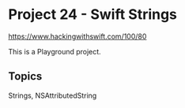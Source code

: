 # Project 24 - Swift Strings

https://www.hackingwithswift.com/100/80

This is a Playground project.

## Topics

Strings, NSAttributedString	

